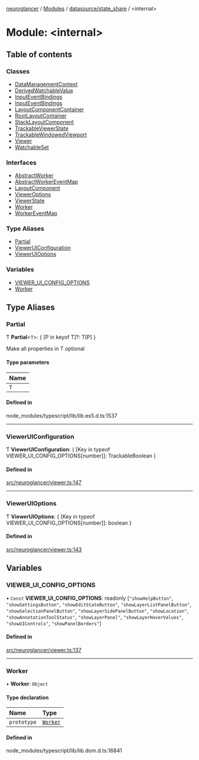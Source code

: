 [neuroglancer](../README.md) / [Modules](../modules.md) / [datasource/state\_share](datasource_state_share.md) / <internal\>

# Module: <internal\>

## Table of contents

### Classes

- [DataManagementContext](../classes/datasource_state_share._internal_.DataManagementContext.md)
- [DerivedWatchableValue](../classes/datasource_state_share._internal_.DerivedWatchableValue.md)
- [InputEventBindings](../classes/datasource_state_share._internal_.InputEventBindings.md)
- [InputEventBindings](../classes/datasource_state_share._internal_.InputEventBindings-1.md)
- [LayoutComponentContainer](../classes/datasource_state_share._internal_.LayoutComponentContainer.md)
- [RootLayoutContainer](../classes/datasource_state_share._internal_.RootLayoutContainer.md)
- [StackLayoutComponent](../classes/datasource_state_share._internal_.StackLayoutComponent.md)
- [TrackableViewerState](../classes/datasource_state_share._internal_.TrackableViewerState.md)
- [TrackableWindowedViewport](../classes/datasource_state_share._internal_.TrackableWindowedViewport.md)
- [Viewer](../classes/datasource_state_share._internal_.Viewer.md)
- [WatchableSet](../classes/datasource_state_share._internal_.WatchableSet.md)

### Interfaces

- [AbstractWorker](../interfaces/datasource_state_share._internal_.AbstractWorker.md)
- [AbstractWorkerEventMap](../interfaces/datasource_state_share._internal_.AbstractWorkerEventMap.md)
- [LayoutComponent](../interfaces/datasource_state_share._internal_.LayoutComponent.md)
- [ViewerOptions](../interfaces/datasource_state_share._internal_.ViewerOptions.md)
- [ViewerState](../interfaces/datasource_state_share._internal_.ViewerState.md)
- [Worker](../interfaces/datasource_state_share._internal_.Worker.md)
- [WorkerEventMap](../interfaces/datasource_state_share._internal_.WorkerEventMap.md)

### Type Aliases

- [Partial](datasource_state_share._internal_.md#partial)
- [ViewerUIConfiguration](datasource_state_share._internal_.md#vieweruiconfiguration)
- [ViewerUIOptions](datasource_state_share._internal_.md#vieweruioptions)

### Variables

- [VIEWER\_UI\_CONFIG\_OPTIONS](datasource_state_share._internal_.md#viewer_ui_config_options)
- [Worker](datasource_state_share._internal_.md#worker)

## Type Aliases

### Partial

Ƭ **Partial**<`T`\>: { [P in keyof T]?: T[P] }

Make all properties in T optional

#### Type parameters

| Name |
| :------ |
| `T` |

#### Defined in

node_modules/typescript/lib/lib.es5.d.ts:1537

___

### ViewerUIConfiguration

Ƭ **ViewerUIConfiguration**: { [Key in typeof VIEWER\_UI\_CONFIG\_OPTIONS[number]]: TrackableBoolean }

#### Defined in

[src/neuroglancer/viewer.ts:147](https://github.com/ActiveBrainAtlas2/neuroglancer/blob/1beb5d34/src/neuroglancer/viewer.ts#L147)

___

### ViewerUIOptions

Ƭ **ViewerUIOptions**: { [Key in typeof VIEWER\_UI\_CONFIG\_OPTIONS[number]]: boolean }

#### Defined in

[src/neuroglancer/viewer.ts:143](https://github.com/ActiveBrainAtlas2/neuroglancer/blob/1beb5d34/src/neuroglancer/viewer.ts#L143)

## Variables

### VIEWER\_UI\_CONFIG\_OPTIONS

• `Const` **VIEWER\_UI\_CONFIG\_OPTIONS**: readonly [``"showHelpButton"``, ``"showSettingsButton"``, ``"showEditStateButton"``, ``"showLayerListPanelButton"``, ``"showSelectionPanelButton"``, ``"showLayerSidePanelButton"``, ``"showLocation"``, ``"showAnnotationToolStatus"``, ``"showLayerPanel"``, ``"showLayerHoverValues"``, ``"showUIControls"``, ``"showPanelBorders"``]

#### Defined in

[src/neuroglancer/viewer.ts:137](https://github.com/ActiveBrainAtlas2/neuroglancer/blob/1beb5d34/src/neuroglancer/viewer.ts#L137)

___

### Worker

• **Worker**: `Object`

#### Type declaration

| Name | Type |
| :------ | :------ |
| `prototype` | [`Worker`](datasource_state_share._internal_.md#worker) |

#### Defined in

node_modules/typescript/lib/lib.dom.d.ts:16841
